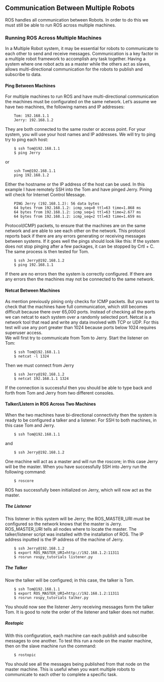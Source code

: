 ## Communication Between Multiple Robots

ROS handles all communication between Robots. In order to do this we must still be able to run ROS across multiple machines. 

### Running ROS Across Multiple Machines

In a Multiple Robot system, it may be essential for robots to communicate to each other to send and receive messages. Communication is a key factor in a multiple robot framework to accomplish any task together. Having a system where one robot acts as a master while the others act as slaves, allows multi-directional communication for the robots to publish and subscribe to data. 

#### Ping Between Machines

For multiple machines to run ROS and have multi-directional communication the machines must be configurated on the same network. Let’s assume we have two machines, the following names and IP addresses:

		Tom: 192.168.1.1
		Jerry: 192.168.1.2

They are both connected to the same router or access point. For your system, you will use your host names and IP addresses. We will try to ping try to ping each host:

		$ ssh Tom@192.168.1.1
		$ ping Jerry 

or 

		ssh Tom@192.168.1.1
		ping 192.168.1.2

Either the hostname or the IP address of the host can be used. In this example I have remotely SSH into the Tom and have pinged Jerry. Pining will check for Internet Control Message.

		PING Jerry (192.168.1.2): 56 data bytes
		64 bytes from 192.168.1.2: icmp_seq=0 ttl=63 time=1.868 ms
		64 bytes from 192.168.1.2: icmp_seq=1 ttl=63 time=2.677 ms
		64 bytes from 192.168.1.2: icmp_seq=2 ttl=63 time=1.659 ms

Protocol(ICMP) packets, to ensure that the machines are on the same network and are able to see each other on the network. This protocol reports back if there are any errors generating or receiving messages between systems. If it goes well the pings should look like this:
If the system does not stop pinging after a few packages, it can be stopped by Crtl + C.
The same process is then tested for Tom. 

		$ ssh Jerry@192.168.1.2
		$ ping 192.168.1.1

If there are no errors then the system is correctly configured. If there are any errors then the machines may not be connected to the same network. 

#### Netcat Between Machines

As mention previously pining only checks for ICMP packets. But you want to check that the machines have full communication, which still becomes difficult because there over 65,000 ports. 
Instead of checking all the ports we can netcat to each system over a randomly selected port. Netcat is a network tool that read and write any data involved with TCP or UDP. For this test will use any port greater than 1024 because ports below 1024 requires superuser access.  
We will first try to communicate from Tom to Jerry. Start the listener on Tom:

		$ ssh Tom@192.168.1.1
		$ netcat -l 1324

Then we must connect from Jerry 

		$ ssh Jerry@192.168.1.2
		$ netcat 192.168.1.1 1324

If the connection is successful then you should be able to type back and forth from Tom and Jerry from two different consoles. 

#### Talker/Listern in ROS Across Two Machines

When the two machines have bi-directional connectivity then the system is ready to be configured a talker and a listener. For SSH to both machines, in this case Tom and Jerry.

		$ ssh Tom@192.168.1.1

and

		$ ssh Jerry@192.168.1.2

One machine will act as a master and will run the roscore; in this case Jerry will be the master. When you have successfully SSH into Jerry run the following command:

		$ roscore

ROS has successfully been initialized on Jerry, which will now act as the master. 


##### The Listener

This listener in this system will be Jerry; the ROS_MASTER_URI must be configured so the network knows that the master is Jerry. ROS_MASTER_URI tells all nodes where to locate the master. The talker/listener script was installed with the installation of ROS.  The IP address inputted is the IP address of the machine of Jerry. 

		$ ssh Jerry@192.168.1.2
		$ export ROS_MASTER_URI=http://192.168.1.2:11311
		$ rosrun rospy_tutorials listener.py

##### The Talker

Now the talker will be configured; in this case, the talker is Tom.

		$ ssh Tom@192.168.1.1
		$ export ROS_MASTER_URI=http://192.168.1.2:11311
		$ rosrun rospy_tutorials talker.py

You should now see the listener Jerry receiving messages form the talker Tom. It is good to note the order of the listener and talker does not matter.

##### Rostopic

With this configuration, each machine can each publish and subscribe messages to one another. To test this run a node on the master machine, then on the slave machine run the command: 

		$ rostopic

You should see all the messages being published from that node on the master machine. This is useful when you want multiple robots to communicate to each other to complete a specific task.